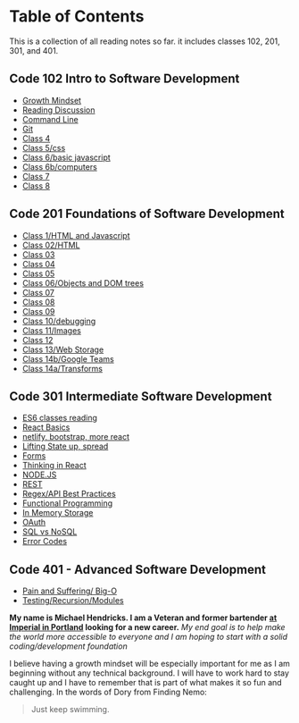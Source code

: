 
# Table of Contents

This is a collection of all reading notes so far. it includes classes 102, 201, 301, and 401.

## Code 102 Intro to Software Development

* [Growth Mindset](growth-mindset.md)
* [Reading Discussion](discussion.md)
* [Command Line](command-line.md)
* [Git](Class-3.md)
* [Class 4](Class-4.html)
* [Class 5/css](Class-5.html)
* [Class 6/basic javascript](Class-6.html)
* [Class 6b/computers](Class-6b.html)
* [Class 7](Class-7.md)
* [Class 8](Class-8.md)

## Code 201 Foundations of Software Development

* [Class 1/HTML and Javascript](class-01.md)
* [Class 02/HTML](class-02.md)
* [Class 03](class-03.md)
* [Class 04](class-04.md)
* [Class 05](class-05.md)
* [Class 06/Objects and DOM trees](class-06.md)
* [Class 07](class-07.md)
* [Class 08](class-08.md)
* [Class 09](class-09.md)
* [Class 10/debugging](class-10.md)
* [Class 11/Images](class-11.md)
* [Class 12](class-12.md)
* [Class 13/Web Storage](class-13.md)
* [Class 14b/Google Teams](class-14b.md)
* [Class 14a/Transforms](class-14a.md)

## Code 301 Intermediate Software Development

* [ES6 classes reading](reading-01.md)
* [React Basics](reading-class1.md)
* [netlify, bootstrap, more react](reading-02.md)
* [Lifting State up, spread](reading-03.md)
* [Forms](reading-04.md)
* [Thinking in React](reading-05.md)
* [NODE.JS](reading-06.md)
* [REST](reading-07.md)
* [Regex/API Best Practices](reading-08.md)
* [Functional Programming](reading-09.md)
* [In Memory Storage](reading-10.md)
* [OAuth](reading-11.md)
* [SQL vs NoSQL](reading-12.md)
* [Error Codes](reading-13.md)

## Code 401 - Advanced Software Development

* [Pain and Suffering/ Big-O](readingNotes-01.md)
* [Testing/Recursion/Modules](readingNotes-02.md)

**My name is Michael Hendricks. I am a Veteran and former bartender [at Imperial in Portland](https://pdx.eater.com/2020/9/29/21492980/imperial-the-crown-closing) looking for a new career.**
*My end goal is to help make the world more accessible to everyone and I am hoping to start with a solid coding/development foundation*

I believe having a growth mindset will be especially important for me as I am beginning without any technical background. I will have to work hard to stay caught up and I have to remember that is part of what makes it so fun and challenging.
In the  words of Dory from Finding Nemo:
>Just keep swimming.
